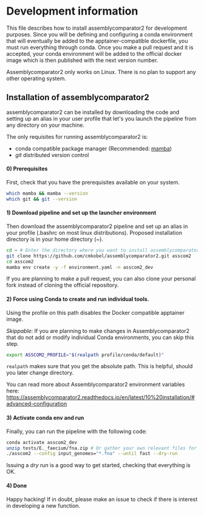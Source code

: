 # Development information

This file describes how to install assemblycomparator2 for development purposes. Since you will be defining and configuring a conda environment that will eventually be added to the apptainer-compatible dockerfile, you must run everything through conda. Once you make a pull request and it is accepted, your conda environment will be added to the official docker image which is then published with the next version number.

Assemblycomparator2 only works on Linux. There is no plan to support any other operating system.

## Installation of assemblycomparator2

assemblycomparator2 can be installed by downloading the code and setting up an alias in your user profile that let's you launch the pipeline from any directory on your machine.

The only requisites for running assemblycomparator2 is:
  - conda compatible package manager (Recommended: [mamba](https://github.com/conda-forge/miniforge#install))
  - *git* distributed version control

#### 0) Prerequisites

First, check that you have the prerequisites available on your system. 

```bash
which mamba && mamba --version
which git && git --version
```

#### 1) Download pipeline and set up the launcher environment

Then download the assemblycomparator2 pipeline and set up an alias in your profile (.bashrc on most linux distributions). Proposed installation directory is in your home directory (\~).

```bash
cd ~ # Enter the directory where you want to install assemblycomparator2.
git clone https://github.com/cmkobel/assemblycomparator2.git asscom2
cd asscom2
mamba env create -y -f environment.yaml -n asscom2_dev

```

If you are planning to make a pull request, you can also clone your personal fork instead of cloning the official repository.

#### 2) Force using Conda to create and run individual tools.

Using the profile on this path disables the Docker compatible apptainer image.

_Skippable_: If you are planning to make changes in Assemblycomparator2 that do not add or modify individual Conda environments, you can skip this step.

```bash
export ASSCOM2_PROFILE="$(realpath profile/conda/default)"

```

`realpath` makes sure that you get the absolute path. This is helpful, should you later change directory.

You can read more about Assemblycomparator2 environment variables here: https://assemblycomparator2.readthedocs.io/en/latest/10%20installation/#advanced-configuration

#### 3) Activate conda env and run

Finally, you can run the pipeline with the following code:
```bash
conda activate asscom2_dev
unzip tests/E._faecium/fna.zip # Or gather your own relevant files for testing.
./asscom2 --config input_genomes="*.fna" --until fast --dry-run

```

Issuing a _dry run_ is a good way to get started, checking that everything is OK.

#### 4) Done

Happy hacking!
If in doubt, please make an issue to check if there is interest in developing a new function.
